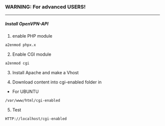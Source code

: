 ### WARNING: For advanced USERS!
-------------------------------------------------------------------------
##### Install OpenVPN-API

1. enable PHP module 
```bash
a2enmod phpx.x
```
2. Enable CGI module
```bash
a2enmod cgi
```
3. Install Apache and make a Vhost
   
4. Download content into cgi-enabled folder in

- For UBUNTU
```bash
/var/www/html/cgi-enabled
```
5. Test

```url
HTTP://localhost/cgi-enabled
```
